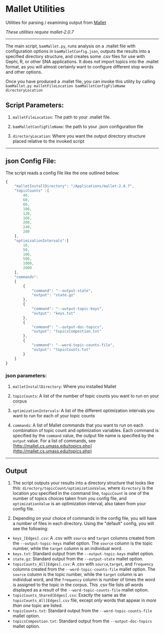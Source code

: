 # Mallet Utilities
Utilities for parsing / examining output from [Mallet](http://mallet.cs.umass.edu/index.php)

*These utilities require mallet-2.0.7*
***

The main script, `bamMallet.py`, runs analysis on a .mallet file with configuration options in `bamMalletConfig.json`, outputs the results into a specified directory structure, and creates some .csv files for use with Gephi, R, or other SNA applications.
It does *not* import topics into the .mallet format, as you will almost certainly want to configure different stop words and other options.

Once you have produced a .mallet file, you can invoke this utility by calling `bamMallet.py malletFileLocation bamMalletConfigFileName directoryLocation`

## Script Parameters:
1. `malletFileLocation`: The path to your .mallet file.

2. `bamMalletConfigFileName`: the path to your .json configuration file

3. `directoryLocation`: Where you want the output directory structure placed relative to the invoked script

***
## json Config File:
The script reads a config file like the one outlined below:

```javascript
{
	"malletInstallDirectory": "/Applications/mallet-2.0.7",
	"topicCounts" :[
		40,
		60,
		80,
		100,
		120,
		160,
		200,
		240,
		280
	],
	"optimizationIntervals":[
		10,
		50,
		100,
		500,
		1000,
		2000
	],
	"commands":
	[
		{
			"command": "--output-state",
			"output": "state.gz"
		},
		{
			"command": "--output-topic-keys",
			"output": "keys.txt"
		},
		{
			"command": "--output-doc-topics",
			"output": "topicsCompostion.txt"
		},
		{
			"command": "--word-topic-counts-file",
			"output": "topicCounts.txt"
		}
	]
}
```
### json parameters:
1. `malletInstallDirectory`: Where you installed Mallet

2. `topicCounts`: A list of the number of topic counts you want to run on your corpus

3. `optimizationIntervals`: A list of the different optimization intervals you want to run for each of your topic counts

4. `commands`: A list of Mallet commands that you want to run on each combination of topic count and optimization variables. Each command is specified by the `command` value, the output file name is specified by the `output` value. For a list of commands, see [http://mallet.cs.umass.edu/topics.php](http://mallet.cs.umass.edu/topics.php)

***
## Output

1. The script outputs your results into a directory structure that looks like this: `directory/topicCount/optimizationValue`, where `directory` is the location you specified in the command line, `topicCount` is one of the number of topics choices taken from you config file, and `optimizationValue` is an optimization interval, also taken from your config file.

2. Depending on your choice of commands in the config file, you will have a number of files in each directory. Using the "default" config, you will see the following:
 * `keys_[Edges].csv`: A .csv with `source` and `target` columns created from the `--output-topic-keys` mallet option. The `source` column is the topic number, while the `target` column is an individual word.
 * `keys.txt`: Standard output from the `--output-topic-keys` mallet option.
 * `state.gz`: Standard output from the `--output-state` mallet option.
 * `topicCounts_All[Edges].csv`: A .csv with `source`,`target`, and `frequency` columns created from the `--word-topic-counts-file` mallet option. The `source` column is the topic number, while the `target` column is an individual word, and the `frequency` column is number of times the word is assigned to the topic in the corpus. This .csv file lists *all* words displayed as a result of the `--word-topic-counts-file` mallet option.
 * `topicCounts_Shared[Edges].csv`: Exactly the same as the `topicCounts_All[Edges].csv` file, except *only* words that appear in *more than one* topic are listed.
 * `topicCounts.txt`: Standard output from the `--word-topic-counts-file` mallet option.
 * `topicsCompostion.txt`: Standard output from the `--output-doc-topics` mallet option.
